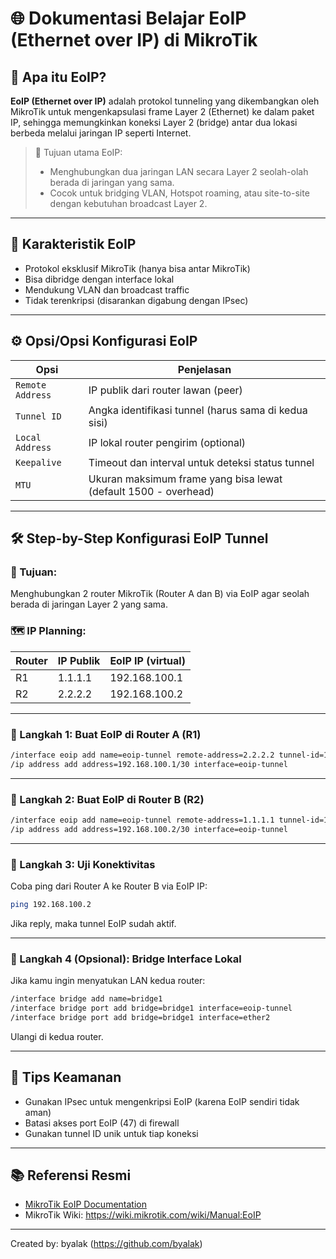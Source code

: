 # 🌐 Dokumentasi Belajar EoIP (Ethernet over IP) di MikroTik

## 🔰 Apa itu EoIP?

**EoIP (Ethernet over IP)** adalah protokol tunneling yang dikembangkan oleh MikroTik untuk mengenkapsulasi frame Layer 2 (Ethernet) ke dalam paket IP, sehingga memungkinkan koneksi Layer 2 (bridge) antar dua lokasi berbeda melalui jaringan IP seperti Internet.

> 🎯 Tujuan utama EoIP:
> - Menghubungkan dua jaringan LAN secara Layer 2 seolah-olah berada di jaringan yang sama.
> - Cocok untuk bridging VLAN, Hotspot roaming, atau site-to-site dengan kebutuhan broadcast Layer 2.

---

## 🧠 Karakteristik EoIP

- Protokol eksklusif MikroTik (hanya bisa antar MikroTik)
- Bisa dibridge dengan interface lokal
- Mendukung VLAN dan broadcast traffic
- Tidak terenkripsi (disarankan digabung dengan IPsec)

---

## ⚙️ Opsi/Opsi Konfigurasi EoIP

| Opsi | Penjelasan |
|------|------------|
| `Remote Address` | IP publik dari router lawan (peer) |
| `Tunnel ID` | Angka identifikasi tunnel (harus sama di kedua sisi) |
| `Local Address` | IP lokal router pengirim (optional) |
| `Keepalive` | Timeout dan interval untuk deteksi status tunnel |
| `MTU` | Ukuran maksimum frame yang bisa lewat (default 1500 - overhead) |

---

## 🛠️ Step-by-Step Konfigurasi EoIP Tunnel

### 🎯 Tujuan:
Menghubungkan 2 router MikroTik (Router A dan B) via EoIP agar seolah berada di jaringan Layer 2 yang sama.

### 🗺️ IP Planning:

| Router | IP Publik | EoIP IP (virtual) |
|--------|-----------|-------------------|
| R1     | 1.1.1.1   | 192.168.100.1     |
| R2     | 2.2.2.2   | 192.168.100.2     |

---

### 🔹 Langkah 1: Buat EoIP di **Router A (R1)**

```bash
/interface eoip add name=eoip-tunnel remote-address=2.2.2.2 tunnel-id=10
/ip address add address=192.168.100.1/30 interface=eoip-tunnel
```

---

### 🔹 Langkah 2: Buat EoIP di **Router B (R2)**

```bash
/interface eoip add name=eoip-tunnel remote-address=1.1.1.1 tunnel-id=10
/ip address add address=192.168.100.2/30 interface=eoip-tunnel
```

---

### 🔹 Langkah 3: Uji Konektivitas

Coba ping dari Router A ke Router B via EoIP IP:
```bash
ping 192.168.100.2
```

Jika reply, maka tunnel EoIP sudah aktif.

---

### 🔹 Langkah 4 (Opsional): Bridge Interface Lokal

Jika kamu ingin menyatukan LAN kedua router:

```bash
/interface bridge add name=bridge1
/interface bridge port add bridge=bridge1 interface=eoip-tunnel
/interface bridge port add bridge=bridge1 interface=ether2
```

Ulangi di kedua router.

---

## 🔐 Tips Keamanan

- Gunakan IPsec untuk mengenkripsi EoIP (karena EoIP sendiri tidak aman)
- Batasi akses port EoIP (47) di firewall
- Gunakan tunnel ID unik untuk tiap koneksi

---

## 📚 Referensi Resmi

- [MikroTik EoIP Documentation](https://help.mikrotik.com/docs/display/ROS/EoIP+Tunnel)
- MikroTik Wiki: https://wiki.mikrotik.com/wiki/Manual:EoIP

---

Created by: byalak (https://github.com/byalak)